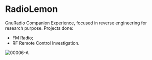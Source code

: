 # RadioLemon
GnuRadio Companion Experience, focused in reverse engineering for research purpose. Projects done:
  - FM Radio;
  - RF Remote Control Investigation.

![00006-A](https://user-images.githubusercontent.com/27175864/71631378-3fc94a80-2c00-11ea-9f36-208075479f68.png)
